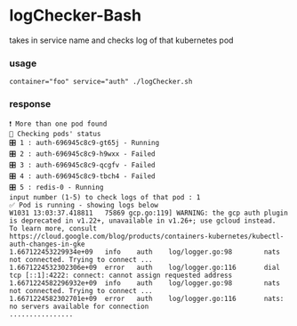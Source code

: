 # logChecker-Bash
takes in service name and checks log of that kubernetes pod

### usage
```container="foo" service="auth" ./logChecker.sh```

### response
``` ⏳auth
❗ More than one pod found
🔎 Checking pods' status
🎛 1 : auth-696945c8c9-gt65j - Running
🎛 2 : auth-696945c8c9-h9wxx - Failed
🎛 3 : auth-696945c8c9-qcgfv - Failed
🎛 4 : auth-696945c8c9-tbch4 - Failed
🎛 5 : redis-0 - Running
input number (1-5) to check logs of that pod : 1
✅ Pod is running - showing logs below
W1031 13:03:37.418811   75869 gcp.go:119] WARNING: the gcp auth plugin is deprecated in v1.22+, unavailable in v1.26+; use gcloud instead.
To learn more, consult https://cloud.google.com/blog/products/containers-kubernetes/kubectl-auth-changes-in-gke
1.667122453229934e+09   info    auth    log/logger.go:98        nats not connected. Trying to connect ...
1.6671224532302306e+09  error   auth    log/logger.go:116       dial tcp [::1]:4222: connect: cannot assign requested address
1.6671224582296932e+09  info    auth    log/logger.go:98        nats not connected. Trying to connect ...
1.6671224582302701e+09  error   auth    log/logger.go:116       nats: no servers available for connection
................
```

